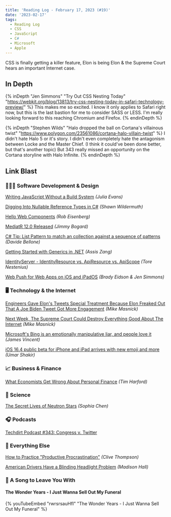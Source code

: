 ```yaml
---
title: 'Reading Log - February 17, 2023 (#19)'
date: '2023-02-17'
tags:
  - Reading Log
  - CSS
  - JavaScript
  - C#
  - Microsoft
  - Apple
---
```


CSS is finally getting a killer feature, Elon is being Elon & the Supreme Court hears an important Internet case.
<!-- excerpt -->

## In Depth

{% inDepth "Jen Simmons" "Try Out CSS Nesting Today" "https://webkit.org/blog/13813/try-css-nesting-today-in-safari-technology-preview/" %}
    This makes me so excited. I know it only applies to Safari right now, but this is the last bastion for me to consider SASS or LESS. I'm really looking forward to this reaching Chromium and Firefox.
{% endinDepth %}

{% inDepth "Stephen Wilds" "Halo dropped the ball on Cortana's villainous twist" "https://www.polygon.com/23561086/cortana-halo-villain-twist" %}
    I didn't hate Halo 5 or it's story. I didn't even completely hate the antagonism between Locke and the Master Chief. (I think it could've been done better, but that's another topic) But 343 really missed an opportunity on the Cortana storyline with Halo Infinite.
{% endinDepth %}

## Link Blast

### 👨🏼‍💻 Software Development & Design

[Writing JavaScript Without a Build System](https://jvns.ca/blog/2023/02/16/writing-javascript-without-a-build-system/) *(Julia Evans)*

[Digging Into Nullable Reference Types in C#](https://wildermuth.com/2023/02/13/nullable-reference-types-in-csharp/) *(Shawn Wildermuth)*

[Hello Web Components](https://eisenbergeffect.medium.com/hello-web-components-795ed1bd108e) *(Rob Eisenberg)*

[MediatR 12.0 Released](https://jimmybogard.com/mediatr-12-0-released/) *(Jimmy Bogard)*

[C# Tip: List Pattern to match an collection against a sequence of patterns](https://www.code4it.dev/csharptips/list-pattern) *(Davide Bellone)*

[Getting Started with Generics in .NET](https://www.telerik.com/blogs/getting-started-generics-dotnet) *(Assis Zang)*

[IdentityServer - IdentityResource vs. ApiResource vs. ApiScope](https://nestenius.se/2023/02/02/identityserver-identityresource-vs-apiresource-vs-apiscope/) *(Tore Nestenius)*

[Web Push for Web Apps on iOS and iPadOS](https://webkit.org/blog/13878/web-push-for-web-apps-on-ios-and-ipados/) *(Brady Eidson & Jen Simmons)*

### 🖥 Technology & the Internet

[Engineers Gave Elon's Tweets Special Treatment Because Elon Freaked Out That A Joe Biden Tweet Got More Engagement](https://www.techdirt.com/2023/02/15/engineers-gave-elons-tweets-special-treatment-because-elon-freaked-out-that-a-joe-biden-tweet-got-more-engagement/) *(Mike Masnick)*

[Next Week, The Supreme Court Could Destroy Everything Good About The Internet](https://www.techdirt.com/2023/02/17/next-week-the-supreme-court-could-destroy-everything-good-about-the-internet/) *(Mike Masnick)*

[Microsoft's Bing is an emotionally manipulative liar, and people love it](https://www.theverge.com/2023/2/15/23599072/microsoft-ai-bing-personality-conversations-spy-employees-webcams) *(James Vincent)*

[iOS 16.4 public beta for iPhone and iPad arrives with new emoji and more](https://www.theverge.com/2023/2/17/23604664/apple-iphone-ios-16-4-ipad-public-beta-test-update) *(Umar Shakir)*

### 📈 Business & Finance

[What Economists Get Wrong About Personal Finance](https://timharford.com/2023/02/what-economists-get-wrong-about-personal-finance/) *(Tim Harford)*

### 🔬 Science

[The Secret Lives of Neutron Stars](https://arstechnica.com/science/2023/02/the-secret-lives-of-neutron-stars/) *(Sophia Chen)*

### 🎧 Podcasts

[Techdirt Podcast #343: Congress v. Twitter](https://www.techdirt.com/2023/02/14/techdirt-podcast-episode-343-congress-v-twitter/)

### 🎒 Everything Else

[How to Practice "Productive Procrastination"](https://clivethompson.medium.com/how-to-practice-productive-procrastination-e2522247bd07) *(Clive Thompson)*

[American Drivers Have a Blinding Headlight Problem](https://www.businessinsider.com/american-drivers-have-a-blinding-headlight-problem-2023-2) *(Madison Hall)*

### 🎵 A Song to Leave You With

#### The Wonder Years - I Just Wanna Sell Out My Funeral

{% youTubeEmbed "rwrsrsauHfI" "The Wonder Years - I Just Wanna Sell Out My Funeral" %}
